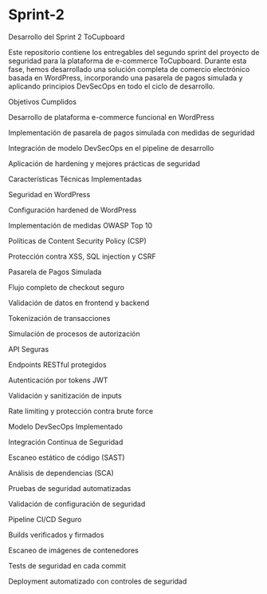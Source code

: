 # Sprint-2
Desarrollo del Sprint 2 ToCupboard

Este repositorio contiene los entregables del segundo sprint del proyecto de seguridad para la plataforma de e-commerce ToCupboard. Durante esta fase, hemos desarrollado una solución completa de comercio electrónico basada en WordPress, incorporando una pasarela de pagos simulada y aplicando principios DevSecOps en todo el ciclo de desarrollo.

Objetivos Cumplidos

Desarrollo de plataforma e-commerce funcional en WordPress

Implementación de pasarela de pagos simulada con medidas de seguridad

Integración de modelo DevSecOps en el pipeline de desarrollo

Aplicación de hardening y mejores prácticas de seguridad

Características Técnicas Implementadas

Seguridad en WordPress

Configuración hardened de WordPress

Implementación de medidas OWASP Top 10

Políticas de Content Security Policy (CSP)

Protección contra XSS, SQL injection y CSRF

Pasarela de Pagos Simulada

Flujo completo de checkout seguro

Validación de datos en frontend y backend

Tokenización de transacciones

Simulación de procesos de autorización

API Seguras

Endpoints RESTful protegidos

Autenticación por tokens JWT

Validación y sanitización de inputs

Rate limiting y protección contra brute force

Modelo DevSecOps Implementado

Integración Continua de Seguridad

Escaneo estático de código (SAST)

Análisis de dependencias (SCA)

Pruebas de seguridad automatizadas

Validación de configuración de seguridad

Pipeline CI/CD Seguro

Builds verificados y firmados

Escaneo de imágenes de contenedores

Tests de seguridad en cada commit

Deployment automatizado con controles de seguridad

